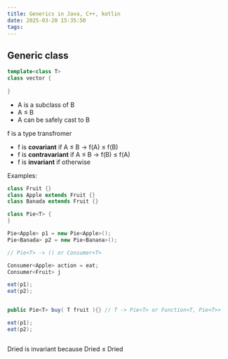 ```yaml
---
title: Generics in Java, C++, kotlin
date: 2025-03-20 15:35:50
tags:
---
```


## Generic class

```c++
template<class T>
class vector {
    
}
```

- A is a subclass of B
- A ≤ B 
- A can be safely cast to B

f is a type transfromer

- f is **covariant** if A ≤ B → f(A) ≤ f(B)
- f is **contravariant** if A ≤ B → f(B) ≤ f(A)
- f is **invariant** if otherwise

Examples:

```java
class Fruit {}
class Apple extends Fruit {}
class Banada extends Fruit {}

class Pie<T> {
}

Pie<Apple> p1 = new Pie<Apple>();
Pie<Banada> p2 = new Pie<Banana>();

// Pie<T> -> () or Consumer<T> 

Consumer<Apple> action = eat;
Consumer<Fruit> j

eat(p1);
eat(p2);


public Pie<T> buy( T fruit ){} // T -> Pie<T> or Function<T, Pie<T>>

eat(p1);
eat(p2);



```


Dried<T> is invariant because Dried<Apple> ≤ Dried<Fruit>



```
